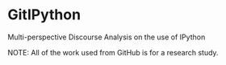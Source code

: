# GitIPython
Multi-perspective Discourse Analysis on the use of IPython

NOTE: All of the work used from GitHub is for a research study.
